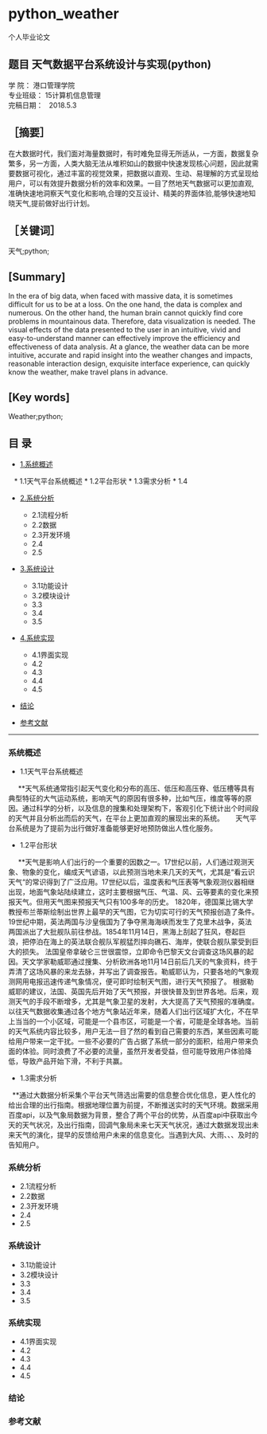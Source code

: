 # python_weather
个人毕业论文

## 题目 天气数据平台系统设计与实现(python)                       
学    院：   港口管理学院      
专业班级：   15计算机信息管理      
完稿日期：   2018.5.3           
## ［摘要］
在大数据时代，我们面对海量数据时，有时难免显得无所适从，一方面，数据复杂繁多，另一方面，人类大脑无法从堆积如山的数据中快速发现核心问题，因此就需要数据可视化，通过丰富的视觉效果，把数据以直观、生动、易理解的方式呈现给用户，可以有效提升数据分析的效率和效果。一目了然地天气数据可以更加直观,准确快速地洞察天气变化和影响,合理的交互设计、精美的界面体验,能够快速地知晓天气,提前做好出行计划。
## ［关键词］
天气;python;
## [Summary]
In the era of big data, when faced with massive data, it is sometimes difficult for us to be at a loss. On the one hand, the data is complex and numerous. On the other hand, the human brain cannot quickly find core problems in mountainous data. Therefore, data visualization is needed. The visual effects of the data presented to the user in an intuitive, vivid and easy-to-understand manner can effectively improve the efficiency and effectiveness of data analysis. At a glance, the weather data can be more intuitive, accurate and rapid insight into the weather changes and impacts, reasonable interaction design, exquisite interface experience, can quickly know the weather, make travel plans in advance.
## [Key words]
Weather;python;
## 目 录
* [1.系统概述](#系统概述)

    * 1.1天气平台系统概述
    * 1.2平台形状
    * 1.3需求分析
    * 1.4
    
* [2.系统分析](#系统分析)

    * 2.1流程分析
    * 2.2数据
    * 2.3开发环境
    * 2.4
    * 2.5
    
* [3.系统设计](#系统设计)

    * 3.1功能设计
    * 3.2模块设计
    * 3.3
    * 3.4
    * 3.5
    
* [4.系统实现](#系统实现)

    * 4.1界面实现
    * 4.2
    * 4.3
    * 4.4
    * 4.5
    
* [结论](#结论)
* [参考文献](#参考文献)

****************

### 系统概述

 * 1.1天气平台系统概述
 
      **天气系统通常指引起天气变化和分布的高压、低压和高压脊、低压槽等具有典型特征的大气运动系统，影响天气的原因有很多种，比如气压，维度等等的原因。通过科学的分析，以及信息的搜集和处理架构下，客观引化下统计出个时间段的天气并且分析出而后的天气，在平台上更加直观的展现出来的系统。
      天气平台系统是为了提前为出行做好准备能够更好地预防做出人性化服务。
      
 * 1.2平台形状
 
      **天气是影响人们出行的一个重要的因数之一。17世纪以前，人们通过观测天象、物象的变化，编成天气谚语，以此预测当地未来几天的天气，尤其是“看云识天气“的常识得到了广泛应用。17世纪以后，温度表和气压表等气象观测仪器相继出现，地面气象站陆续建立，这时主要根据气压、气温、风、云等要素的变化来预报天气。但用天气图来预报天气只有100多年的历史。
1820年，德国莱比锡大学教授布兰蒂斯绘制出世界上最早的天气图，它为切实可行的天气预报创造了条件。19世纪中期，英法两国与沙皇俄国为了争夺黑海海峡而发生了克里木战争，英法两国派出了大批舰队前往参战。1854年11月14日，黑海上刮起了狂风，卷起巨浪，把停泊在海上的英法联合舰队军舰猛烈摔向礁石、海岸，使联合舰队蒙受到巨大的损失。 法国皇帝拿破仑三世很震惊，立即命令巴黎天文台调查这场风暴的起因。天文学家勒威耶通过搜集、分析欧洲各地11月14日前后几天的气象资料，终于弄清了这场风暴的来龙去脉，并写出了调查报告。勒威耶认为，只要各地的气象观测网用电报迅速传递气象情况，便可即时绘制天气图，进行天气预报了。
    根据勒威耶的建议，法国、英国先后开始了天气预报，并很快普及到世界各地。后来，观测天气的手段不断增多，尤其是气象卫星的发射，大大提高了天气预报的准确度。
    以往天气数据收集通过各个地方气象站近年来，随着人们出行区域扩大化，不在早上当当的一个小区域，可能是一个县市区，可能是一个省，可能是全球各地。当前的天气系统内容比较多，用户无法一目了然的看到自己需要的东西，某些因素可能给用户带来一定干扰。一些不必要的广告占据了系统一部分的面积，给用户带来负面的体验。同时浪费了不必要的流量，虽然开发者受益，但可能导致用户体验降低，导致产品开始下滑，不利于共赢。
      
 * 1.3需求分析
 
   **通过大数据分析采集个平台天气筛选出需要的信息整合优化信息，更人性化的给出合理的出行指南。根据地理位置为前提，不断推送实时的天气环境。数据采用百度api，以及气象局数据为背景，整合了两个平台的优势，从百度api中获取出今天的天气状况，及出行指南，回调气象局未来七天天气状况，通过大数据发现出未来天气的演化，提早的反馈给用户未来的信息变化。当遇到大风、大雨、、、及时的告知用户。
 
### 系统分析

 * 2.1流程分析
 * 2.2数据
 * 2.3开发环境
 * 2.4
 * 2.5
 
### 系统设计

 * 3.1功能设计
 * 3.2模块设计
 * 3.3
 * 3.4
 * 3.5
 
### 系统实现

 * 4.1界面实现
 * 4.2
 * 4.3
 * 4.4
 * 4.5
 
### 结论

### 参考文献

